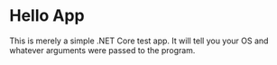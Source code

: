 # Hello App

This is merely a simple .NET Core test app. It will tell you your OS and whatever arguments were passed to the program.
